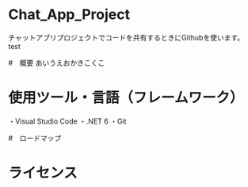 # Chat_App_Project
チャットアプリプロジェクトでコードを共有するときにGithubを使います。
test


#　概要
あいうえおかきこくこ

# 使用ツール・言語（フレームワーク）
・Visual Studio Code
・.NET 6
・Git


#　ロードマップ


# ライセンス